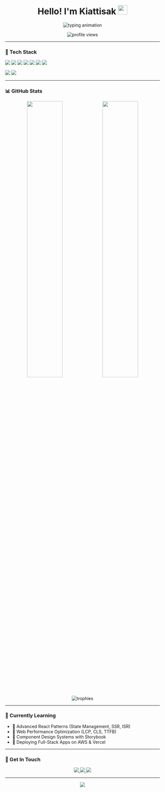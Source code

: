 <!-- KiattisakM's GitHub Profile README -->
<div align="center">
  
  <h1>Hello! I'm Kiattisak <img src="https://raw.githubusercontent.com/MartinHeinz/MartinHeinz/master/wave.gif" height="30"></h1>
  
  <p align="center">
    <img src="https://readme-typing-svg.herokuapp.com?font=Fira+Code&size=20&duration=4000&color=2563EB&center=true&vCenter=true&width=500&lines=Frontend+Developer+from+Thailand;Building+Modern+UIs+with+React+%26+Vue;Passionate+about+Web+Performance;Love+Clean+Code+%26+UX" alt="typing animation" />
  </p>

  <p align="center">
    <img src="https://komarev.com/ghpvc/?username=KiattisakM&label=Profile%20views&color=0e76a8&style=flat&kill_cache=1" alt="profile views" />
  </p>

</div>

---

### 💼 Tech Stack

<p align="left">
  <img src="https://img.shields.io/badge/JavaScript-F7DF1E?style=for-the-badge&logo=javascript&logoColor=black" />
  <img src="https://img.shields.io/badge/TypeScript-3178C6?style=for-the-badge&logo=typescript&logoColor=white" />
  <img src="https://img.shields.io/badge/React-61DAFB?style=for-the-badge&logo=react&logoColor=black" />
  <img src="https://img.shields.io/badge/Vue.js-4FC08D?style=for-the-badge&logo=vuedotjs&logoColor=white" />
  <img src="https://img.shields.io/badge/Next.js-000000?style=for-the-badge&logo=nextdotjs&logoColor=white" />
  <img src="https://img.shields.io/badge/Tailwind_CSS-38B2AC?style=for-the-badge&logo=tailwind-css&logoColor=white" />
  <img src="https://img.shields.io/badge/Sass-CC6699?style=for-the-badge&logo=sass&logoColor=white" />
</p>

<p align="left">
  <img src="https://img.shields.io/badge/Docker-2496ED?style=for-the-badge&logo=docker&logoColor=white" />
  <img src="https://img.shields.io/badge/Git-F05032?style=for-the-badge&logo=git&logoColor=white" />
</p>

---

### 📊 GitHub Stats

<div align="center">
  
  <img src="https://github-readme-stats.vercel.app/api?username=KiattisakM&show_icons=true&theme=radical&border_color=2d3748&bg_color=0f172a&text_color=ffffff&icon_color=38bdf8" width="48%"/>
  <img src="https://github-readme-stats.vercel.app/api/top-langs/?username=KiattisakM&layout=compact&theme=radical&bg_color=0f172a&text_color=ffffff&border_color=2d3748&langs_count=8" width="48%"/>

  <br><br>

  <img src="https://github-profile-trophy.vercel.app/?username=KiattisakM&theme=onedark&row=1&column=6&margin-w=15&margin-h=15" alt="trophies" />

</div>

---

### 🌱 Currently Learning

- 🔹 Advanced React Patterns (State Management, SSR, ISR)
- 🔹 Web Performance Optimization (LCP, CLS, TTFB)
- 🔹 Component Design Systems with Storybook
- 🔹 Deploying Full-Stack Apps on AWS & Vercel

---

### 🤝 Get In Touch

<p align="center">
  <a href="mailto:kiattisak.my@gmail.com">
    <img src="https://img.shields.io/badge/Email-D14836?style=for-the-badge&logo=gmail&logoColor=white" />
  </a>
  <a href="https://www.linkedin.com/in/kiattisak-mayong-544b86281/" target="_blank">
    <img src="https://img.shields.io/badge/LinkedIn-0077B5?style=for-the-badge&logo=linkedin&logoColor=white" />
  </a>
  <a href="https://t.me/kiattisakm" target="_blank">
    <img src="https://img.shields.io/badge/Telegram-26A5E4?style=for-the-badge&logo=telegram&logoColor=white" />
  </a>
</p>

---

<div align="center">
  <img src="https://capsule-render.vercel.app/api?type=waving&color=gradient&height=120&section=footer&text=Thanks+for+visiting!&fontSize=25" />
</div>
